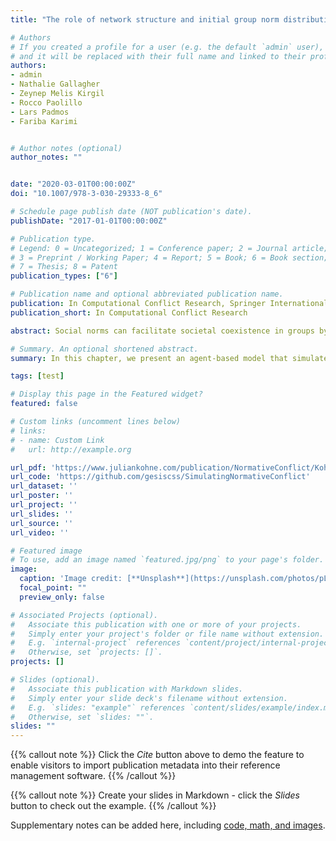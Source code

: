 ```yaml
---
title: "The role of network structure and initial group norm distributions in norm conflict"

# Authors
# If you created a profile for a user (e.g. the default `admin` user), write the username (folder name) here 
# and it will be replaced with their full name and linked to their profile.
authors:
- admin
- Nathalie Gallagher
- Zeynep Melis Kirgil 
- Rocco Paolillo
- Lars Padmos
- Fariba Karimi


# Author notes (optional)
author_notes: ""


date: "2020-03-01T00:00:00Z"
doi: "10.1007/978-3-030-29333-8_6"

# Schedule page publish date (NOT publication's date).
publishDate: "2017-01-01T00:00:00Z"

# Publication type.
# Legend: 0 = Uncategorized; 1 = Conference paper; 2 = Journal article;
# 3 = Preprint / Working Paper; 4 = Report; 5 = Book; 6 = Book section;
# 7 = Thesis; 8 = Patent
publication_types: ["6"]

# Publication name and optional abbreviated publication name.
publication: In Computational Conflict Research, Springer International Publishing, Cham
publication_short: In Computational Conflict Research

abstract: Social norms can facilitate societal coexistence in groups by providing an implicitly shared set of expectations and behavioral guidelines. However, different social groups can hold different norms, and lacking an overarching normative consensus can lead to conflict within and between groups. In this chapter, we present an agent-based model that simulates the adoption of norms in two interacting groups. We explore this phenomenon while varying relative group sizes and homophily/heterophily (two features of network structure), and initial group norm distributions. Agents update their norm according to an adapted version of Granovetter's threshold model, using a uniform distribution of thresholds. We study the impact of network structure and initial norm distributions on the process of achieving normative consensus and the resulting potential for intragroup and intergroup conflict. Our results show that norm change is most likely when norms are strongly tied to group membership. Groups end up with the most similar norm distributions when networks are heterophilic, with small to middling minority groups. High homophilic networks show high potential intergroup conflict and low potential intragroup conflict, while the opposite pattern emerges for high heterophilic networks.

# Summary. An optional shortened abstract.
summary: In this chapter, we present an agent-based model that simulates the adoption of norms in two interacting groups. We explore this phenomenon while varying relative group sizes and homophily/heterophily (two features of network structure), and initial group norm distributions. Agents update their norm according to an adapted version of Granovetter's threshold model, using a uniform distribution of thresholds.

tags: [test]

# Display this page in the Featured widget?
featured: false

# Custom links (uncomment lines below)
# links:
# - name: Custom Link
#   url: http://example.org

url_pdf: 'https://www.juliankohne.com/publication/NormativeConflict/Kohne2020_Chapter_TheRoleOfNetworkStructureAndIn.pdf'
url_code: 'https://github.com/gesiscss/SimulatingNormativeConflict'
url_dataset: ''
url_poster: ''
url_project: ''
url_slides: ''
url_source: ''
url_video: ''

# Featured image
# To use, add an image named `featured.jpg/png` to your page's folder. 
image:
  caption: 'Image credit: [**Unsplash**](https://unsplash.com/photos/pLCdAaMFLTE)'
  focal_point: ""
  preview_only: false

# Associated Projects (optional).
#   Associate this publication with one or more of your projects.
#   Simply enter your project's folder or file name without extension.
#   E.g. `internal-project` references `content/project/internal-project/index.md`.
#   Otherwise, set `projects: []`.
projects: []

# Slides (optional).
#   Associate this publication with Markdown slides.
#   Simply enter your slide deck's filename without extension.
#   E.g. `slides: "example"` references `content/slides/example/index.md`.
#   Otherwise, set `slides: ""`.
slides: ""
---
```


{{% callout note %}}
Click the *Cite* button above to demo the feature to enable visitors to import publication metadata into their reference management software.
{{% /callout %}}

{{% callout note %}}
Create your slides in Markdown - click the *Slides* button to check out the example.
{{% /callout %}}

Supplementary notes can be added here, including [code, math, and images](https://wowchemy.com/docs/writing-markdown-latex/).

